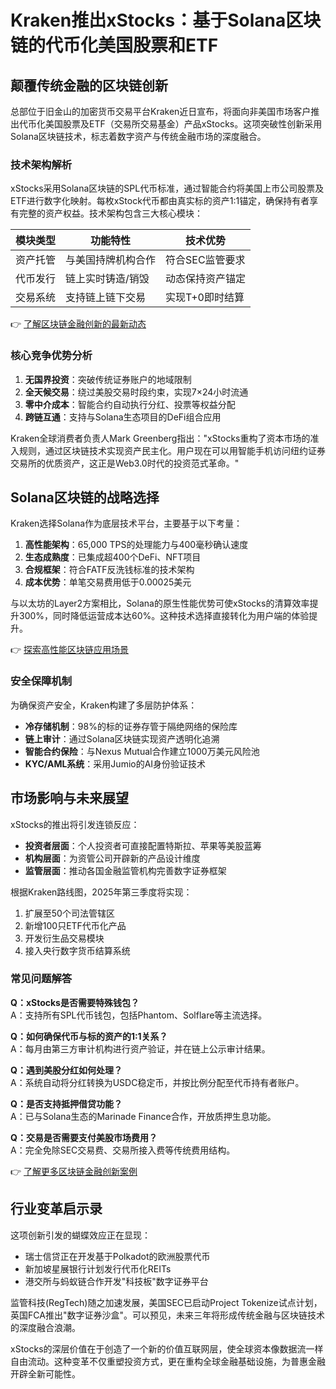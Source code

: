 # Kraken推出xStocks：基于Solana区块链的代币化美国股票和ETF

## 颠覆传统金融的区块链创新

总部位于旧金山的加密货币交易平台Kraken近日宣布，将面向非美国市场客户推出代币化美国股票及ETF（交易所交易基金）产品xStocks。这项突破性创新采用Solana区块链技术，标志着数字资产与传统金融市场的深度融合。

### 技术架构解析
xStocks采用Solana区块链的SPL代币标准，通过智能合约将美国上市公司股票及ETF进行数字化映射。每枚xStock代币都由真实标的资产1:1锚定，确保持有者享有完整的资产权益。技术架构包含三大核心模块：

| 模块类型 | 功能特性 | 技术优势 |
|---------|----------|----------|
| 资产托管 | 与美国持牌机构合作 | 符合SEC监管要求 |
| 代币发行 | 链上实时铸造/销毁 | 动态保持资产锚定 |
| 交易系统 | 支持链上链下交易 | 实现T+0即时结算 |

👉 [了解区块链金融创新的最新动态](https://bit.ly/okx_welcome)

### 核心竞争优势分析
1. **无国界投资**：突破传统证券账户的地域限制
2. **全天候交易**：绕过美股交易时段约束，实现7×24小时流通
3. **零中介成本**：智能合约自动执行分红、投票等权益分配
4. **跨链互通**：支持与Solana生态项目的DeFi组合应用

Kraken全球消费者负责人Mark Greenberg指出："xStocks重构了资本市场的准入规则，通过区块链技术实现资产民主化。用户现在可以用智能手机访问纽约证券交易所的优质资产，这正是Web3.0时代的投资范式革命。"

## Solana区块链的战略选择

Kraken选择Solana作为底层技术平台，主要基于以下考量：

1. **高性能架构**：65,000 TPS的处理能力与400毫秒确认速度
2. **生态成熟度**：已集成超400个DeFi、NFT项目
3. **合规框架**：符合FATF反洗钱标准的技术架构
4. **成本优势**：单笔交易费用低于0.00025美元

与以太坊的Layer2方案相比，Solana的原生性能优势可使xStocks的清算效率提升300%，同时降低运营成本达60%。这种技术选择直接转化为用户端的体验提升。

👉 [探索高性能区块链应用场景](https://bit.ly/okx_welcome)

### 安全保障机制
为确保资产安全，Kraken构建了多层防护体系：

- **冷存储机制**：98%的标的证券存管于隔绝网络的保险库
- **链上审计**：通过Solana区块链实现资产透明化追溯
- **智能合约保险**：与Nexus Mutual合作建立1000万美元风险池
- **KYC/AML系统**：采用Jumio的AI身份验证技术

## 市场影响与未来展望

xStocks的推出将引发连锁反应：
- **投资者层面**：个人投资者可直接配置特斯拉、苹果等美股蓝筹
- **机构层面**：为资管公司开辟新的产品设计维度
- **监管层面**：推动各国金融监管机构完善数字证券框架

根据Kraken路线图，2025年第三季度将实现：
1. 扩展至50个司法管辖区
2. 新增100只ETF代币化产品
3. 开发衍生品交易模块
4. 接入央行数字货币结算系统

### 常见问题解答

**Q：xStocks是否需要特殊钱包？**  
A：支持所有SPL代币钱包，包括Phantom、Solflare等主流选择。

**Q：如何确保代币与标的资产的1:1关系？**  
A：每月由第三方审计机构进行资产验证，并在链上公示审计结果。

**Q：遇到美股分红如何处理？**  
A：系统自动将分红转换为USDC稳定币，并按比例分配至代币持有者账户。

**Q：是否支持抵押借贷功能？**  
A：已与Solana生态的Marinade Finance合作，开放质押生息功能。

**Q：交易是否需要支付美股市场费用？**  
A：完全免除SEC交易费、交易所接入费等传统费用结构。

👉 [了解更多区块链金融创新案例](https://bit.ly/okx_welcome)

## 行业变革启示录

这项创新引发的蝴蝶效应正在显现：
- 瑞士信贷正在开发基于Polkadot的欧洲股票代币
- 新加坡星展银行计划发行代币化REITs
- 港交所与蚂蚁链合作开发"科技板"数字证券平台

监管科技(RegTech)随之加速发展，美国SEC已启动Project Tokenize试点计划，英国FCA推出"数字证券沙盒"。可以预见，未来三年将形成传统金融与区块链技术的深度融合浪潮。

xStocks的深层价值在于创造了一个新的价值互联网层，使全球资本像数据流一样自由流动。这种变革不仅重塑投资方式，更在重构全球金融基础设施，为普惠金融开辟全新可能性。